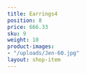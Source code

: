 ```yaml
---
title: Earrings4
position: 8
price: 666.33
sku: 9
weight: 10
product-images:
- "/uploads/Jen-60.jpg"
layout: shop-item
---
```


